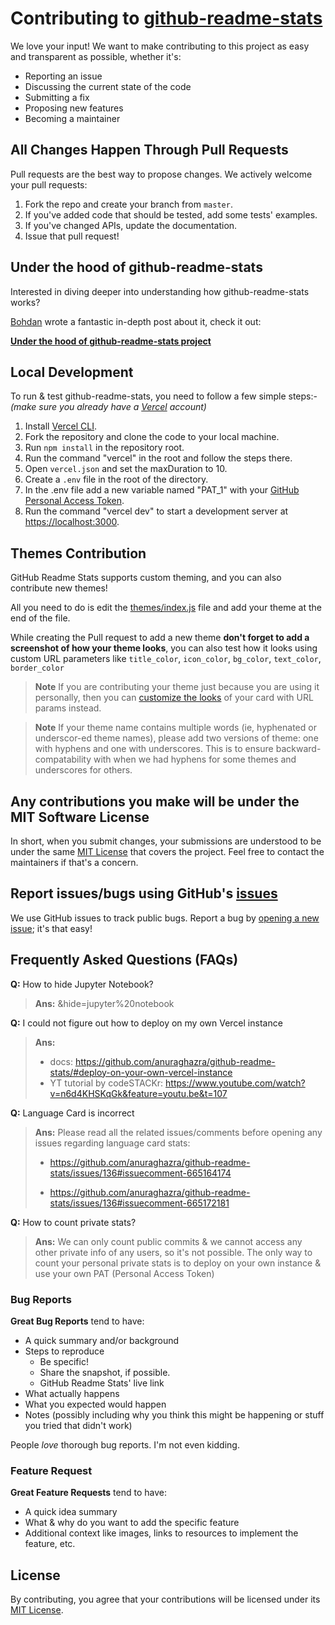 # Contributing to [github-readme-stats](https://github.com/anuraghazra/github-readme-stats)

We love your input! We want to make contributing to this project as easy and transparent as possible, whether it's:

-   Reporting an issue
-   Discussing the current state of the code
-   Submitting a fix
-   Proposing new features
-   Becoming a maintainer

## All Changes Happen Through Pull Requests

Pull requests are the best way to propose changes. We actively welcome your pull requests:

1.  Fork the repo and create your branch from `master`.
2.  If you've added code that should be tested, add some tests' examples.
3.  If you've changed APIs, update the documentation.
4.  Issue that pull request!

## Under the hood of github-readme-stats

Interested in diving deeper into understanding how github-readme-stats works?

[Bohdan](https://github.com/Bogdan-Lyashenko) wrote a fantastic in-depth post about it, check it out:

**[Under the hood of github-readme-stats project](https://codecrumbs.io/library/github-readme-stats)**

## Local Development

To run & test github-readme-stats, you need to follow a few simple steps:-
_(make sure you already have a [Vercel](https://vercel.com/) account)_

1.  Install [Vercel CLI](https://vercel.com/download).
2.  Fork the repository and clone the code to your local machine.
3.  Run `npm install` in the repository root.
4.  Run the command "vercel" in the root and follow the steps there.
5.  Open `vercel.json` and set the maxDuration to 10.
6.  Create a `.env` file in the root of the directory.
7.  In the .env file add a new variable named "PAT_1" with your [GitHub Personal Access Token](https://docs.github.com/en/github/authenticating-to-github/creating-a-personal-access-token).
8.  Run the command "vercel dev" to start a development server at <https://localhost:3000>.

## Themes Contribution

GitHub Readme Stats supports custom theming, and you can also contribute new themes!

All you need to do is edit the [themes/index.js](./themes/index.js) file and add your theme at the end of the file.

While creating the Pull request to add a new theme **don't forget to add a screenshot of how your theme looks**, you can also test how it looks using custom URL parameters like `title_color`, `icon_color`, `bg_color`, `text_color`, `border_color`

> **Note**
> If you are contributing your theme just because you are using it personally, then you can [customize the looks](./readme.md#customization) of your card with URL params instead.

> **Note**
> If your theme name contains multiple words (ie, hyphenated or underscor-ed theme names), please add two versions of theme: one with hyphens and one with underscores. This is to ensure backward-compatability with when we had hyphens for some themes and underscores for others.

## Any contributions you make will be under the MIT Software License

In short, when you submit changes, your submissions are understood to be under the same [MIT License](http://choosealicense.com/licenses/mit/) that covers the project. Feel free to contact the maintainers if that's a concern.

## Report issues/bugs using GitHub's [issues](https://github.com/anuraghazra/github-readme-stats/issues)

We use GitHub issues to track public bugs. Report a bug by [opening a new issue](https://github.com/anuraghazra/github-readme-stats/issues/new/choose); it's that easy!

## Frequently Asked Questions (FAQs)

**Q:** How to hide Jupyter Notebook?

> **Ans:** &hide=jupyter%20notebook

**Q:** I could not figure out how to deploy on my own Vercel instance

> **Ans:**
>
> -   docs: <https://github.com/anuraghazra/github-readme-stats/#deploy-on-your-own-vercel-instance>
> -   YT tutorial by codeSTACKr: <https://www.youtube.com/watch?v=n6d4KHSKqGk&feature=youtu.be&t=107>

**Q:** Language Card is incorrect

> **Ans:** Please read all the related issues/comments before opening any issues regarding language card stats:
>
> -   <https://github.com/anuraghazra/github-readme-stats/issues/136#issuecomment-665164174>
>
> -   <https://github.com/anuraghazra/github-readme-stats/issues/136#issuecomment-665172181>

**Q:** How to count private stats?

> **Ans:** We can only count public commits & we cannot access any other private info of any users, so it's not possible. The only way to count your personal private stats is to deploy on your own instance & use your own PAT (Personal Access Token)

### Bug Reports

**Great Bug Reports** tend to have:

-   A quick summary and/or background
-   Steps to reproduce
    -   Be specific!
    -   Share the snapshot, if possible.
    -   GitHub Readme Stats' live link
-   What actually happens
-   What you expected would happen
-   Notes (possibly including why you think this might be happening or stuff you tried that didn't work)

People _love_ thorough bug reports. I'm not even kidding.

### Feature Request

**Great Feature Requests** tend to have:

-   A quick idea summary
-   What & why do you want to add the specific feature
-   Additional context like images, links to resources to implement the feature, etc.

## License

By contributing, you agree that your contributions will be licensed under its [MIT License](./LICENSE).

